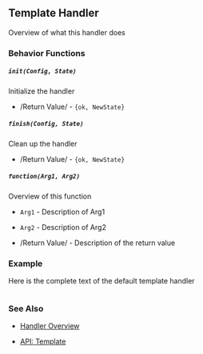 

## Template Handler

  Overview of what this handler does

### Behavior Functions
 
##### `init(Config, State)`

  Initialize the handler

 *  /Return Value/ - `{ok, NewState}` 

##### `finish(Config, State)`

  Clean up the handler

 *  /Return Value/ - `{ok, NewState}`
  
##### `function(Arg1, Arg2)`
  
  Overview of this function

 *  `Arg1` - Description of Arg1

 *  `Arg2` - Description of Arg2

 *  /Return Value/ - Description of the return value

### Example

Here is the complete text of the default template handler

```erlang


```


### See Also

 *  [Handler Overview](../handlers.md)

 *  [API: Template](../api.html#sec-X)
